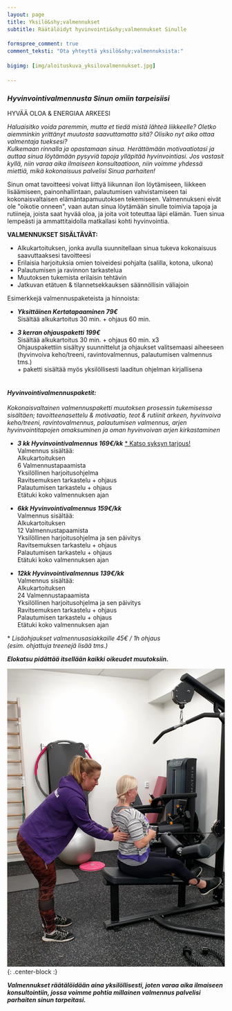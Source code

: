 ```yaml
---
layout: page
title: Yksilö&shy;valmennukset
subtitle: Räätälöidyt hyvinvointi&shy;valmennukset Sinulle

formspree_comment: true
comment_teksti: "Ota yhteyttä yksilö&shy;valmennuksista:"

bigimg: [img/aloituskuva_yksilovalmennukset.jpg]

---
```

### ***Hyvinvointivalmennusta Sinun omiin tarpeisiisi***  
<p></p>
<p class="otsikkolistapalkki">HYVÄÄ OLOA & ENERGIAA ARKEESI</p>

*Haluaisitko voida paremmin, mutta et tiedä mistä lähteä liikkeelle? Oletko aiemminkin yrittänyt muutosta saavuttamatta sitä? Olisiko nyt aika ottaa valmentaja tueksesi?  
Kulkemaan rinnalla ja opastamaan sinua. Herättämään motivaatiotasi ja auttaa sinua löytämään pysyviä tapoja ylläpitää hyvinvointiasi. Jos vastasit kyllä, niin varaa aika ilmaiseen konsultaatioon, niin voimme yhdessä miettiä, mikä kokonaisuus palvelisi Sinua parhaiten!*

Sinun omat tavoitteesi voivat liittyä liikunnan ilon löytämiseen, liikkeen lisäämiseen, painonhallintaan, palautumisen vahvistamiseen tai kokonaisvaltaisen elämäntapamuutoksen tekemiseen. Valmennukseni eivät ole "oikotie onneen", vaan autan sinua löytämään sinulle toimivia tapoja ja rutiineja, joista saat hyvää oloa, ja joita voit toteuttaa läpi elämän. Tuen sinua lempeästi ja ammattitaidolla matkallasi kohti hyvinvointia.

**VALMENNUKSET SISÄLTÄVÄT:**  
- Alkukartoituksen, jonka avulla suunnitellaan sinua tukeva kokonaisuus saavuttaaksesi tavoitteesi  
- Erilaisia harjoituksia omien toiveidesi pohjalta (salilla, kotona, ulkona)  
- Palautumisen ja ravinnon tarkastelua  
- Muutoksen tukemista erilaisin tehtävin  
- Jatkuvan etätuen & tilannetsekkauksen säännöllisin väliajoin

Esimerkkejä valmennuspaketeista ja hinnoista:

- ***Yksittäinen Kertatapaaminen 79€***  
Sisältää alkukartoitus 30 min. + ohjaus 60 min.

- ***3 kerran ohjauspaketti 199€***  
Sisältää alkukartoitus 30 min. + ohjaus 60 min. x3  
Ohjauspakettiin sisältyy suunnittelut ja ohjaukset valitsemaasi aiheeseen (hyvinvoiva keho/treeni, ravintovalmennus,
palautumisen valmennus tms.)  
\+ paketti sisältää myös yksilöllisesti laaditun ohjelman kirjallisena
<br/><br/>

#### ***Hyvinvointivalmennuspaketit:***

*Kokonaisvaltainen valmennuspaketti muutoksen prosessin tukemisessa sisältäen; tavoitteenasettelu & motivaatio, teot &
rutiinit arkeen, hyvinvoiva keho/treeni, ravintovalmennus, palautumisen valmennus, arjen hyvinvointitapojen
omaksuminen ja oman hyvinvoivan arjen kirkastaminen*

- ***3 kk Hyvinvointivalmennus 169€/kk*** [* Katso syksyn tarjous!](/syksy2020#Yksilöllinen-hyvinvointivalmennus)  
Valmennus sisältää:  
Alkukartoituksen  
6 Valmennustapaamista  
Yksilöllinen harjoitusohjelma  
Ravitsemuksen tarkastelu + ohjaus  
Palautumisen tarkastelu + ohjaus  
Etätuki koko valmennuksen ajan  

- ***6kk Hyvinvointivalmennus 159€/kk***  
Valmennus sisältää:  
Alkukartoituksen  
12 Valmennustapaamista  
Yksilöllinen harjoitusohjelma ja sen päivitys  
Ravitsemuksen tarkastelu + ohjaus  
Palautumisen tarkastelu + ohjaus  
Etätuki koko valmennuksen ajan  

- ***12kk Hyvinvointivalmennus 139€/kk***  
Valmennus sisältää:  
Alkukartoituksen  
24 Valmennustapaamista  
Yksilöllinen harjoitusohjelma ja sen päivitys  
Ravitsemuksen tarkastelu + ohjaus  
Palautumisen tarkastelu + ohjaus  
Etätuki koko valmennuksen ajan  


\* _Lisäohjaukset valmennusasiakkaille 45€ / 1h ohjaus  
(esim. ohjattuja treenejä lisää tms.)_

***Elokatsu pidättää itsellään kaikki oikeudet muutoksiin.***


![yksilovalmennus](/img/yksilovalmennus_1.jpg "Yksilövalmennus"){: .center-block :}


***Valmennukset räätälöidään aina yksilöllisesti, joten varaa aika ilmaiseen konsultointiin, jossa voimme pohtia millainen valmennus palvelisi parhaiten sinun tarpeitasi.***